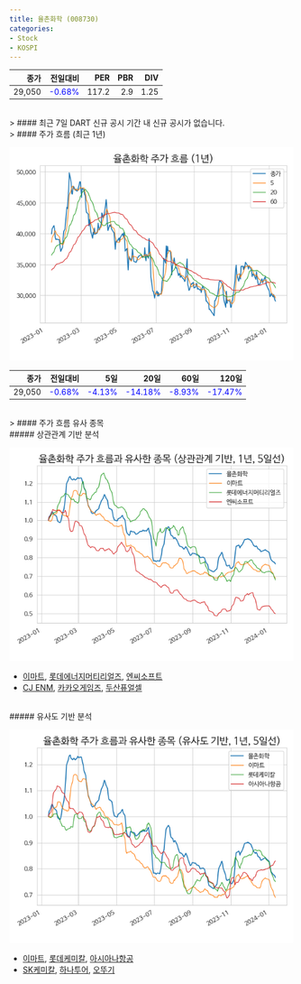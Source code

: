 ```yaml
---
title: 율촌화학 (008730)
categories:
- Stock
- KOSPI
---
```


|종가|전일대비|PER|PBR|DIV|
|---:|-------:|--:|--:|--:|
|29,050|<span style="color: blue">-0.68%</span>|117.2|2.9|1.25|

<!-- more -->

<br>
> #### 최근 7일 DART 신규 공시
기간 내 신규 공시가 없습니다.

<br>
> #### 주가 흐름 (최근 1년)

![008730](/assets/images/stock/008730.png)

|종가|전일대비|5일|20일|60일|120일|
|---:|-------:|--:|---:|---:|----:|
|29,050|<span style="color: blue">-0.68%</span>|<span style="color: blue">-4.13%</span>|<span style="color: blue">-14.18%</span>|<span style="color: blue">-8.93%</span>|<span style="color: blue">-17.47%</span>|

<br>
> #### 주가 흐름 유사 종목

<br>
##### 상관관계 기반 분석

![008730](/assets/images/stock/008730_corr.png)
- [이마트](/139480/), [롯데에너지머티리얼즈](/020150/), [엔씨소프트](/036570/)
- [CJ ENM](/035760/), [카카오게임즈](/293490/), [두산퓨얼셀](/336260/)

<br>
##### 유사도 기반 분석

![008730](/assets/images/stock/008730_sim.png)
- [이마트](/139480/), [롯데케미칼](/011170/), [아시아나항공](/020560/)
- [SK케미칼](/285130/), [하나투어](/039130/), [오뚜기](/007310/)